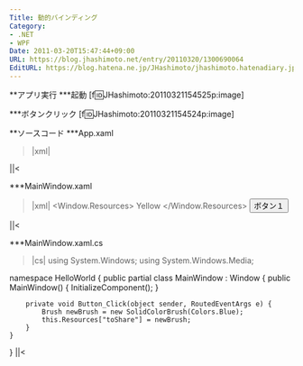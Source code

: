```yaml
---
Title: 動的バインディング
Category:
- .NET
- WPF
Date: 2011-03-20T15:47:44+09:00
URL: https://blog.jhashimoto.net/entry/20110320/1300690064
EditURL: https://blog.hatena.ne.jp/JHashimoto/jhashimoto.hatenadiary.jp/atom/entry/12921228815717257935
---
```


**アプリ実行
***起動
[f:id:JHashimoto:20110321154525p:image]

***ボタンクリック
[f:id:JHashimoto:20110321154524p:image]

**ソースコード
***App.xaml
>|xml|
<Application x:Class="HelloWorld.App"
             xmlns="http://schemas.microsoft.com/winfx/2006/xaml/presentation"
             xmlns:x="http://schemas.microsoft.com/winfx/2006/xaml"
             StartupUri="MainWindow.xaml">
</Application>
||<

***MainWindow.xaml
>|xml|
<Window x:Class="HelloWorld.MainWindow"
        xmlns="http://schemas.microsoft.com/winfx/2006/xaml/presentation"
        xmlns:x="http://schemas.microsoft.com/winfx/2006/xaml"
        Title="MainWindow" Height="100" Width="150">
    <Window.Resources>
        <SolidColorBrush x:Key="toShare">Yellow</SolidColorBrush>
    </Window.Resources>
    <StackPanel>
        <!-- 更新しない場合は、StaticResourceでよい。 -->
        <Button Background="{DynamicResource toShare}" Click="Button_Click">ボタン１</Button>
    </StackPanel>
</Window>
||<

***MainWindow.xaml.cs
>|cs|
using System.Windows;
using System.Windows.Media;

namespace HelloWorld {
    public partial class MainWindow : Window {
        public MainWindow() {
            InitializeComponent();
        }

        private void Button_Click(object sender, RoutedEventArgs e) {
            Brush newBrush = new SolidColorBrush(Colors.Blue);
            this.Resources["toShare"] = newBrush;
        }
    }
}
||<
